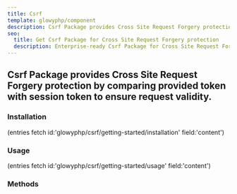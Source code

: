 ```yaml
---
title: Csrf
template: glowyphp/component
description: Csrf Package provides Cross Site Request Forgery protection by comparing provided token with session token to ensure request validity.
seo:
  title: Get Csrf Package for Cross Site Request Forgery protection
  description: Enterprise-ready Csrf Package for Cross Site Request Forgery protection
---
```


<h2 class="font-normal text-lg">
Csrf Package provides Cross Site Request Forgery protection by comparing provided token with session token to ensure request validity.
</h2>

### Installation

(entries fetch id:'glowyphp/csrf/getting-started/installation' field:'content')

### Usage

(entries fetch id:'glowyphp/csrf/getting-started/usage' field:'content')

### Methods

